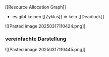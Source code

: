 [[Resource Allocation Graph]]

- es gibt keinen [[Zyklus]] => kein [[Deadlock]]

![[Pasted image 20250317110424.png]]

### vereinfachte Darstellung
![[Pasted image 20250317110445.png]]